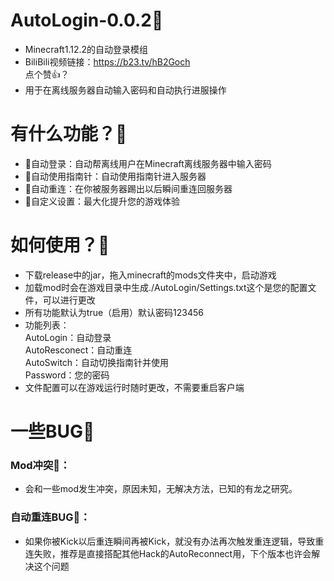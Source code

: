 # AutoLogin-0.0.2🤗
* Minecraft1.12.2的自动登录模组
* BiliBili视频链接：https://b23.tv/hB2Goch  
点个赞👍？  
* 用于在离线服务器自动输入密码和自动执行进服操作
# 有什么功能？🤔
* 💪自动登录：自动帮离线用户在Minecraft离线服务器中输入密码
* 💪自动使用指南针：自动使用指南针进入服务器
* 💪自动重连：在你被服务器踢出以后瞬间重连回服务器
* 💪自定义设置：最大化提升您的游戏体验
# 如何使用？🤔
* 下载release中的jar，拖入minecraft的mods文件夹中，启动游戏
* 加载mod时会在游戏目录中生成./AutoLogin/Settings.txt这个是您的配置文件，可以进行更改
* 所有功能默认为true（启用）默认密码123456
* 功能列表：  
AutoLogin：自动登录  
AutoResconect：自动重连  
AutoSwitch：自动切换指南针并使用  
Password：您的密码  
* 文件配置可以在游戏运行时随时更改，不需要重启客户端
# 一些BUG🤯
### Mod冲突😤：
* 会和一些mod发生冲突，原因未知，无解决方法，已知的有龙之研究。  
### 自动重连BUG🙁：  
* 如果你被Kick以后重连瞬间再被Kick，就没有办法再次触发重连逻辑，导致重连失败，推荐是直接搭配其他Hack的AutoReconnect用，下个版本也许会解决这个问题